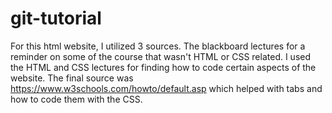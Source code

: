 # git-tutorial

For this html website, I utilized 3 sources.
The blackboard lectures for a reminder on some of the course that wasn't HTML or CSS related.
I used the HTML and CSS lectures for finding how to code certain aspects of the website.
The final source was https://www.w3schools.com/howto/default.asp which helped with tabs and how to code them with the CSS.
